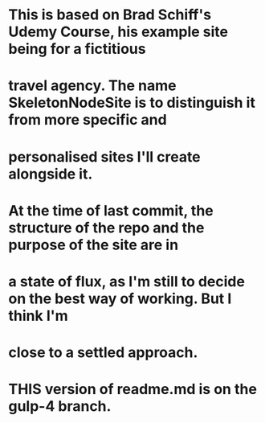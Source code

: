 # This is based on Brad Schiff's Udemy Course, his example site being for a fictitious
# travel agency. The name SkeletonNodeSite is to distinguish it from more specific and
# personalised sites I'll create alongside it.

# At the time of last commit, the structure of the repo and the purpose of the site are in
# a state of flux, as I'm still to decide on the best way of working. But I think I'm
# close to a settled approach.

# THIS version of readme.md is on the gulp-4 branch.
